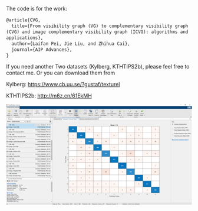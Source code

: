 The code is for the work:

```
@article{CVG,
  title={From visibility graph (VG) to complementary visibility graph (CVG) and image complementary visibility graph (ICVG): algorithms and applications},
  author={Laifan Pei, Jie Liu, and Zhihua Cai},
  journal={AIP Advances},
}
```

If you need another Two datasets (Kylberg, KTHTIPS2b), please feel free to contact me. Or you can download them from 

Kylberg: https://www.cb.uu.se/?gustaf/texturel

KTHTIPS2b: http://m6z.cn/61EkMH

![GitHub Logo](https://github.com/LaifanPei/CVG/blob/main/test.png)
